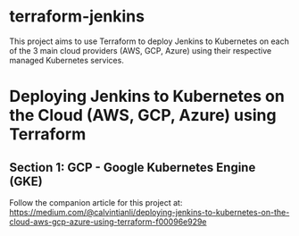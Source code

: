 # terraform-jenkins

This project aims to use Terraform to deploy Jenkins to Kubernetes on each of the 3 main cloud providers (AWS, GCP, Azure) using their respective managed Kubernetes services.


# Deploying Jenkins to Kubernetes on the Cloud (AWS, GCP, Azure) using Terraform

## Section 1: GCP - Google Kubernetes Engine (GKE)

Follow the companion article for this project at: https://medium.com/@calvintianli/deploying-jenkins-to-kubernetes-on-the-cloud-aws-gcp-azure-using-terraform-f00096e929e
